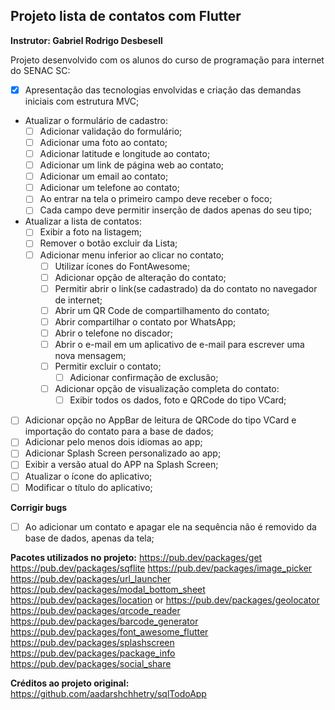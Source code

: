 ## Projeto lista de contatos com Flutter
**Instrutor: Gabriel Rodrigo Desbesell**

Projeto desenvolvido com os alunos do curso de programação para internet do SENAC SC:

- [x] Apresentação das tecnologias envolvidas e criação das demandas iniciais com estrutura MVC;
- Atualizar o formulário de cadastro:    
    - [ ] Adicionar validação do formulário;
    - [ ] Adicionar uma foto ao contato;
    - [ ] Adicionar latitude e longitude ao contato;
    - [ ] Adicionar um link de página web ao contato;
    - [ ] Adicionar um email ao contato;
    - [ ] Adicionar um telefone ao contato;
    - [ ] Ao entrar na tela o primeiro campo deve receber o foco;
    - [ ] Cada campo deve permitir inserção de dados apenas do seu tipo;
- Atualizar a lista de contatos:
    - [ ] Exibir a foto na listagem;
    - [ ] Remover o botão excluir da Lista;
    - [ ] Adicionar menu inferior ao clicar no contato;               
        - [ ] Utilizar ícones do FontAwesome;
        - [ ] Adicionar opção de alteração do contato;
        - [ ] Permitir abrir o link(se cadastrado) da do contato no navegador de internet;
        - [ ] Abrir um QR Code de compartilhamento do contato;
        - [ ] Abrir compartilhar o contato por WhatsApp;
        - [ ] Abrir o telefone no discador;
        - [ ] Abrir o e-mail em um aplicativo de e-mail para escrever uma nova mensagem;
        - [ ] Permitir excluir o contato;
            - [ ] Adicionar confirmação de exclusão;
        - [ ] Adicionar opção de visualização completa do contato:
            - [ ] Exibir todos os dados, foto e QRCode do tipo VCard;
- [ ] Adicionar opção no AppBar de leitura de QRCode do tipo VCard e importação do contato para a base de dados;
- [ ] Adicionar pelo menos dois idiomas ao app;
- [ ] Adicionar Splash Screen personalizado ao app;
- [ ] Exibir a versão atual do APP na Splash Screen;
- [ ] Atualizar o ícone do aplicativo;
- [ ] Modificar o título do aplicativo;

**Corrigir bugs**
- [ ] Ao adicionar um contato e apagar ele na sequência não é removido da base de dados, apenas da tela;
  

**Pacotes utilizados no projeto:**
https://pub.dev/packages/get
https://pub.dev/packages/sqflite
https://pub.dev/packages/image_picker
https://pub.dev/packages/url_launcher
https://pub.dev/packages/modal_bottom_sheet
https://pub.dev/packages/location or https://pub.dev/packages/geolocator
https://pub.dev/packages/qrcode_reader
https://pub.dev/packages/barcode_generator
https://pub.dev/packages/font_awesome_flutter
https://pub.dev/packages/splashscreen
https://pub.dev/packages/package_info
https://pub.dev/packages/social_share

**Créditos ao projeto original:**
https://github.com/aadarshchhetry/sqlTodoApp
